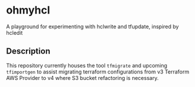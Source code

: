 # ohmyhcl
A playground for experimenting with hclwrite and tfupdate, inspired by hcledit

## Description

This repository currently houses the tool `tfmigrate` and upcoming `tfimportgen` to assist migrating terraform configurations from v3 Terraform AWS Provider to v4 where S3 bucket refactoring is necessary.
